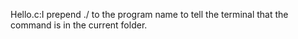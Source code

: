 Hello.c:I prepend ./ to the program name to tell the terminal that the command is in the current folder.
